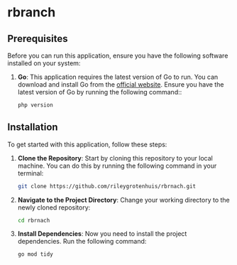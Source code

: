 # rbranch

## Prerequisites

Before you can run this application, ensure you have the following software installed on your system:

1. **Go**: This application requires the latest version of Go to run. You can download and install Go from the [official website](https://go.dev/dl/). Ensure you have the latest version of Go by running the following command::

    ```bash
    php version
    ```

## Installation

To get started with this application, follow these steps:

1. **Clone the Repository**: Start by cloning this repository to your local machine. You can do this by running the following command in your terminal:

    ```bash
    git clone https://github.com/rileygrotenhuis/rbrnach.git
    ```

2. **Navigate to the Project Directory**: Change your working directory to the newly cloned repository:

    ```bash
    cd rbrnach
    ```

3. **Install Dependencies**: Now you need to install the project dependencies. Run the following command:

   ```bash
   go mod tidy
   ```